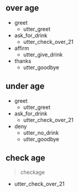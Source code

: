 ## over age
* greet
  - utter_greet
* ask_for_drink
  - utter_check_over_21
* affirm
  - utter_give_drink
* thanks
  - utter_goodbye

## under age
* greet
  - utter_greet
* ask_for_drink
  - utter_check_over_21
* deny
  - utter_no_drink
  - utter_goodbye  


## check age
> checkage
- utter_check_over_21
